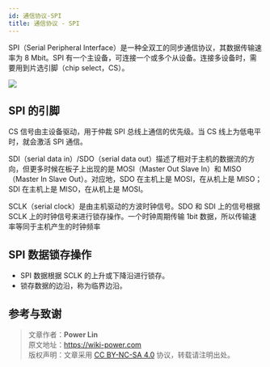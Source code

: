 ```yaml
---
id: 通信协议-SPI
title: 通信协议 - SPI
---
```


SPI（Serial Peripheral Interface）是一种全双工的同步通信协议，其数据传输速率为 8 Mbit。SPI 有一个主设备，可连接一个或多个从设备。连接多设备时，需要用到片选引脚（chip select，CS）。

![](https://wiki-media-1253965369.cos.ap-guangzhou.myqcloud.com/img/20210911095950.png)

## SPI 的引脚

CS 信号由主设备驱动，用于仲裁 SPI 总线上通信的优先级。当 CS 线上为低电平时，就会激活 SPI 通信。

SDI（serial data in）/SDO（serial data out）描述了相对于主机的数据流的方向，但更多时候在板子上出现的是 MOSI（Master Out Slave In）和 MISO（Master In Slave Out）。对应地，SDO 在主机上是 MOSI，在从机上是 MISO；SDI 在主机上是 MISO，在从机上是 MOSI。

SCLK（serial clock）是由主机驱动的方波时钟信号。SDO 和 SDI 上的信号根据 SCLK 上的时钟信号来进行锁存操作。一个时钟周期传输 1bit 数据，所以传输速率等同于主机产生的时钟频率

## SPI 数据锁存操作

- SPI 数据根据 SCLK 的上升或下降沿进行锁存。
- 锁存数据的边沿，称为临界边沿。

## 参考与致谢

> 文章作者：**Power Lin**  
> 原文地址：<https://wiki-power.com>  
> 版权声明：文章采用 [CC BY-NC-SA 4.0](https://creativecommons.org/licenses/by/4.0/deed.zh) 协议，转载请注明出处。
